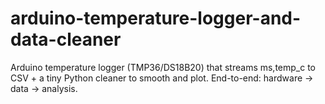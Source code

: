 # arduino-temperature-logger-and-data-cleaner
Arduino temperature logger (TMP36/DS18B20) that streams ms,temp_c to CSV + a tiny Python cleaner to smooth and plot. End-to-end: hardware → data → analysis.
